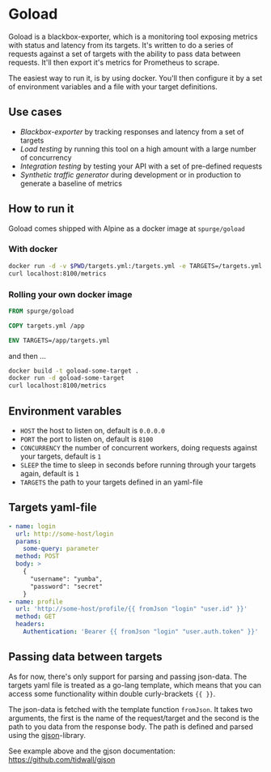 Goload
======

Goload is a blackbox-exporter, which is a monitoring tool exposing metrics with status and latency from its targets. It's written to do a series of requests against a set of targets with the ability to pass data between requests. It'll then export it's metrics for Prometheus to scrape.

The easiest way to run it, is by using docker. You'll then configure it by a set of environment variables and a file with your target definitions.

Use cases
---------

* *Blackbox-exporter* by tracking responses and latency from a set of targets
* *Load testing* by running this tool on a high amount with a large number of concurrency
* *Integration testing* by testing your API with a set of pre-defined requests
* *Synthetic traffic generator* during development or in production to generate a baseline of metrics

How to run it
-------------

Goload comes shipped with Alpine as a docker image at `spurge/goload`

### With docker

```sh
docker run -d -v $PWD/targets.yml:/targets.yml -e TARGETS=/targets.yml -p 8100:8100 spurge/goload
curl localhost:8100/metrics
```

### Rolling your own docker image

```Dockerfile
FROM spurge/goload

COPY targets.yml /app

ENV TARGETS=/app/targets.yml
```

and then ...

```sh
docker build -t goload-some-target .
docker run -d goload-some-target
curl localhost:8100/metrics
```

Environment varables
--------------------

* `HOST` the host to listen on, default is `0.0.0.0`
* `PORT` the port to listen on, default is `8100`
* `CONCURRENCY` the number of concurrent workers, doing requests against your targets, default is `1`
* `SLEEP` the time to sleep in seconds before running through your targets again, default is `1`
* `TARGETS` the path to your targets defined in an yaml-file

Targets yaml-file
-----------------

```yaml
- name: login
  url: http://some-host/login
  params:
    some-query: parameter
  method: POST
  body: >
    {
      "username": "yumba",
      "password": "secret"
    }
- name: profile
  url: 'http://some-host/profile/{{ fromJson "login" "user.id" }}'
  method: GET
  headers:
    Authentication: 'Bearer {{ fromJson "login" "user.auth.token" }}'
```

Passing data between targets
----------------------------

As for now, there's only support for parsing and passing json-data. The targets yaml file is treated as a go-lang template, which means that you can access some functionality within double curly-brackets `{{ }}`.

The json-data is fetched with the template function `fromJson`. It takes two arguments, the first is the name of the request/target and the second is the path to you data from the response body. The path is defined and parsed using the [gjson](https://github.com/tidwall/gjson)-library.

See example above and the gjson documentation: https://github.com/tidwall/gjson
